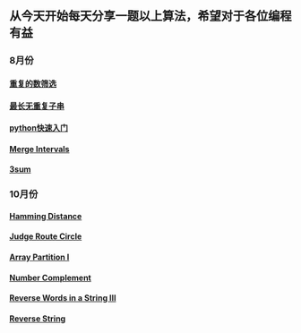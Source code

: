 ## 从今天开始每天分享一题以上算法，希望对于各位编程有益

### 8月份
#### [重复的数筛选](programs/17.8.11.md)
#### [最长无重复子串](programs/17.8.12.md)
#### [python快速入门](programs/python学习笔记.md)
#### [Merge Intervals](programs/17.8.13.md)
#### [3sum](programs/17.8.14.md)

### 10月份
#### [Hamming Distance](programs/HammingDistance.md)
#### [Judge Route Circle](programs/JudgeRouteCircle.md)
#### [Array Partition I](programs/ArrayPartitionI.md)
#### [Number Complement](programs/NumberComplement.md)
#### [Reverse Words in a String III](programs/ReverseWordsinaStringIII.md)
#### [Reverse String](programs/ReverseString.md)